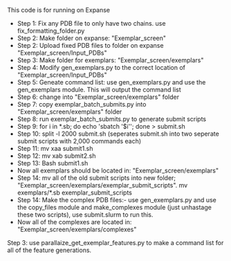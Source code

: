 This code is for running on Expanse

- Step 1: Fix any PDB file to only have two chains. use fix_formatting_folder.py
- Step 2: Make folder on expanse: "Exemplar_screen"
- Step 2: Upload fixed PDB files to folder on expanse "Exemplar_screen/Input_PDBs"
- Step 3: Make folder for exemplars: "Exemplar_screen/exemplars"
- Step 4: Modify gen_exemplars.py to the correct location of "Exemplar_screen/Input_PDBs"
- Step 5: Geneate command list: use gen_exemplars.py and use the gen_exemplars module. This will output the command list
- Step 6: change into "Exemplar_screen/exemplars" folder
- Step 7: copy exemplar_batch_submits.py into "Exemplar_screen/exemplars" folder
- Step 8: run exemplar_batch_submits.py to generate submit scripts
- Step 9: for i in *.sb; do echo 'sbatch '$i''; done > submit.sh
- Step 10: split -l 2000 submit.sh (seperates submit.sh into two seperate submit scripts with 2,000 commands each)
- Step 11: mv xaa submit1.sh
- Step 12: mv xab submit2.sh
- Step 13: Bash submit1.sh
- Now all exemplars should be located in: "Exemplar_screen/exemplars"
- Step 14: mv all of the old submit scripts into new folder; "Exemplar_screen/exemplars/exemplar_submit_scripts". mv exemplars/*.sb exemplar_submit_scripts
- Step 14:  Make the complex PDB files:- use gen_exemplars.py and use the copy_files module and make_complexes module (just unhastage these two scripts), use submit.slurm to run this.
- Now all of the complexes are located in: "Exemplar_screen/exemplars/complexes"

Step 3: use parallaize_get_exemplar_features.py to make a command list for all of the feature generations. 

